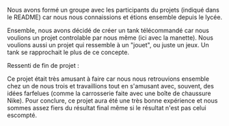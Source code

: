 Nous avons formé un groupe avec les participants du projets (indiqué dans le README) car nous nous connaissions et étions ensemble depuis le lycée.

Ensemble, nous avons décidé de créer un tank télécommandé car nous voulions un projet controlable par nous même (ici avec la manette).
Nous voulions aussi un projet qui ressemble à un "jouet", ou juste un jeux. Un tank se rapprochait le plus de ce concepte.

Ressenti de fin de projet :

  Ce projet était très amusant à faire car nous nous retrouvions ensemble chez un de nous trois et travaillions tout en s'amusant avec, souvent, des idées
  farfelues (comme la carrosserie faite avec une boîte de chaussure Nike).
  Pour conclure, ce projet aura été une très bonne expérience et nous sommes assez fiers du résultat final même si le résultat n'est pas celui escompté.
  

